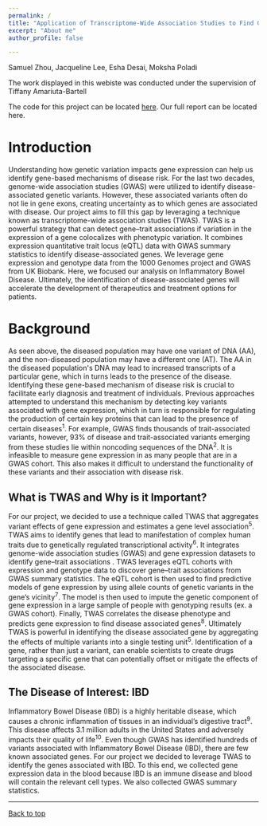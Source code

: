 ```yaml
---
permalink: /
title: "Application of Transcriptome-Wide Association Studies to Find Genes that are Associated with Inflammatory Bowel Disease"
excerpt: "About me"
author_profile: false

---
```


Samuel Zhou, Jacqueline Lee, Esha Desai, Moksha Poladi

The work displayed in this webiste was conducted under the supervision of Tiffany Amariuta-Bartell

The code for this project can be located [here](https://github.com/jacquelinekclee/twas-dsc180-a17). Our full report can be located here.

Introduction
======
Understanding how genetic variation impacts gene expression can help us identify gene-based mechanisms of disease risk. For the last two decades, genome-wide association studies (GWAS) were utilized to identify disease-associated genetic variants. However, these associated variants often do not lie in gene exons, creating uncertainty as to which genes are associated with disease. Our project aims to fill this gap by leveraging a technique known as transcriptome-wide association studies (TWAS). TWAS is a powerful strategy that can detect gene–trait associations if variation in the expression of a gene colocalizes with phenotypic variation. It combines expression quantitative trait locus (eQTL) data with GWAS summary statistics to identify disease-associated genes. We leverage gene expression and genotype data from the 1000 Genomes project and GWAS from UK Biobank. Here, we focused our analysis on Inflammatory Bowel Disease. Ultimately, the identification of disease-associated genes will accelerate the development of therapeutics and treatment options for patients.

Background
======
As seen above, the diseased population may have one variant of DNA (AA), and the non-diseased population may have a different one (AT). The AA in the diseased population's DNA may lead to increased transcripts of a particular gene, which in turns leads to the presence of the disease. Identifying these gene-based mechanism of disease risk is crucial to facilitate early diagnosis and treatment of individuals. Previous approaches attempted to understand this mechanism by detecting key variants associated with gene expression, which in turn is responsible for regulating the production of certain key proteins that can lead to the presence of certain diseases<sup>1</sup>. For example, GWAS finds thousands of trait-associated variants, however, 93% of disease and trait-associated variants emerging from these studies lie within noncoding sequences of the DNA<sup>2</sup>.  It is infeasible to measure gene expression in as many people that are in a GWAS cohort. This also makes it difficult to understand the functionality of these variants and their association with disease risk.

What is TWAS and Why is it Important?
------
For our project, we decided to use a technique called TWAS that aggregates variant effects of gene expression and estimates a gene level association<sup>5</sup>. TWAS aims to identify genes that lead to manifestation of complex human traits due to genetically regulated transcriptional activity<sup>6</sup>. It integrates genome-wide association studies (GWAS) and gene expression datasets to identify gene–trait associations . TWAS leverages eQTL cohorts with expression and genotype data to discover gene–trait associations from GWAS summary statistics. The eQTL cohort is then used to find predictive models of gene expression by using allele counts of genetic variants in the gene’s vicinity<sup>7</sup>. The model is then used to impute the genetic component of gene expression in a large sample of people with genotyping results (ex. a GWAS cohort). Finally, TWAS correlates the disease phenotype and predicts gene expression to find disease associated genes<sup>8</sup>. Ultimately TWAS is powerful in identifying the disease associated gene by aggregating the effects of multiple variants into a single testing unit<sup>5</sup>. Identification of a gene, rather than just a variant, can enable scientists to create drugs targeting a specific gene that can potentially offset or mitigate the effects of the associated disease.

The Disease of Interest: IBD
------
Inflammatory Bowel Disease (IBD) is a highly heritable disease, which causes a chronic inflammation of tissues in an individual’s digestive tract<sup>9</sup>. This disease affects 3.1 million adults in the United States and adversely impacts their quality of life<sup>10</sup>. Even though GWAS has identified hundreds of variants associated with Inflammatory Bowel Disease (IBD), there are few known associated genes. For our project we decided to leverage TWAS to identify the genes associated with IBD. To this end, we collected gene expression data in the blood because IBD is an immune disease and blood will contain the relevant cell types. We also collected GWAS summary statistics.

---

[Back to top](#top)
